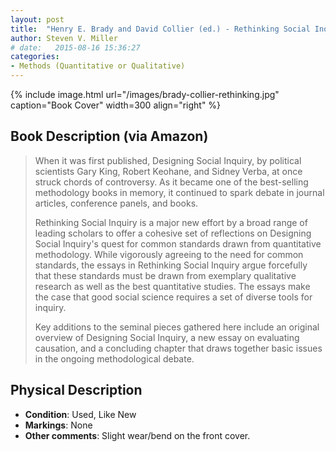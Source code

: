 ```yaml
---
layout: post
title:  "Henry E. Brady and David Collier (ed.) - Rethinking Social Inquiry"
author: Steven V. Miller
# date:   2015-08-16 15:36:27
categories: 
- Methods (Quantitative or Qualitative)
---
```



{% include image.html url="/images/brady-collier-rethinking.jpg" caption="Book Cover" width=300 align="right" %}

## Book Description (via Amazon)

> When it was first published, Designing Social Inquiry, by political scientists Gary King, Robert Keohane, and Sidney Verba, at once struck chords of controversy. As it became one of the best-selling methodology books in memory, it continued to spark debate in journal articles, conference panels, and books.
>
> Rethinking Social Inquiry is a major new effort by a broad range of leading scholars to offer a cohesive set of reflections on Designing Social Inquiry's quest for common standards drawn from quantitative methodology. While vigorously agreeing to the need for common standards, the essays in Rethinking Social Inquiry argue forcefully that these standards must be drawn from exemplary qualitative research as well as the best quantitative studies. The essays make the case that good social science requires a set of diverse tools for inquiry.
>
> Key additions to the seminal pieces gathered here include an original overview of Designing Social Inquiry, a new essay on evaluating causation, and a concluding chapter that draws together basic issues in the ongoing methodological debate.

## Physical Description

- **Condition**: Used, Like New
- **Markings**: None
- **Other comments**: Slight wear/bend on the front cover.
